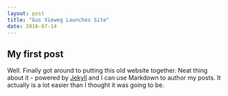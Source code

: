 ```yaml
---
layout: post
title: "Gus Vieweg Launches Site"
date: 2016-07-14
---
```

## My first post

Well. Finally got around to putting this old website together. Neat thing about it - powered by [Jekyll](http://jekyllrb.com) and I can use Markdown to author my posts. It actually is a lot easier than I thought it was going to be.
